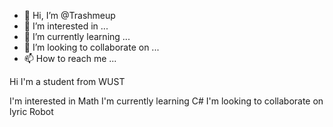 - 👋 Hi, I’m @Trashmeup
- 👀 I’m interested in ...
- 🌱 I’m currently learning ...
- 💞️ I’m looking to collaborate on ...
- 📫 How to reach me ...

<!---
Trashmeup/Trashmeup is a ✨ special ✨ repository because its `README.md` (this file) appears on your GitHub profile.
You can click the Preview link to take a look at your changes.
--->Hi I'm a student from WUST
I'm interested in Math
I'm currently learning C# 
I'm looking to collaborate on lyric Robot


